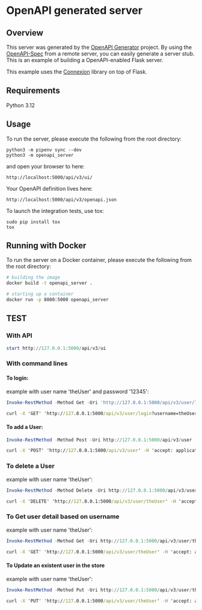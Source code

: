# OpenAPI generated server

## Overview
This server was generated by the [OpenAPI Generator](https://openapi-generator.tech) project. By using the
[OpenAPI-Spec](https://openapis.org) from a remote server, you can easily generate a server stub.  This
is an example of building a OpenAPI-enabled Flask server.

This example uses the [Connexion](https://github.com/zalando/connexion) library on top of Flask.

## Requirements
Python 3.12

## Usage
To run the server, please execute the following from the root directory:

```
python3 -m pipenv sync --dev
python3 -m openapi_server
```

and open your browser to here:

```
http://localhost:5000/api/v3/ui/
```

Your OpenAPI definition lives here:

```
http://localhost:5000/api/v3/openapi.json
```

To launch the integration tests, use tox:
```
sudo pip install tox
tox
```

## Running with Docker

To run the server on a Docker container, please execute the following from the root directory:

```bash
# building the image
docker build -t openapi_server .

# starting up a container
docker run -p 8080:5000 openapi_server
```

## TEST

### With API

```PowerShell
start http://127.0.0.1:5000/api/v3/ui
```

### With command lines

#### To login:

example with user name 'theUser' and password '12345':  

```PowerShell
Invoke-RestMethod -Method Get -Uri 'http://127.0.0.1:5000/api/v3/user/login?username=theUser&password=12345' -Headers @{Authorization = "Basic $base64AuthInfo" } -Credential $credential -ContentType 'application/json'
```

```cmd
curl -X 'GET' 'http://127.0.0.1:5000/api/v3/user/login?username=theUser&password=12345' -H 'accept: application/json'
```

#### To add a User:

```PowerShell
Invoke-RestMethod -Method Post -Uri http://127.0.0.1:5000/api/v3/user -Headers @{Authorization = "Basic $base64AuthInfo" } -Credential $credential -ContentType 'application/json'  -Body '{"email": "john@email.com","firstName": "John","id": 10,"lastName": "James","password": "12345","phone": "12345","userStatus": 1,"username": "theUser"}'
```

```cmd
curl -X 'POST' 'http://127.0.0.1:5000/api/v3/user' -H 'accept: application/json' -H 'Content-Type: application/json' -d '{"email": "john@email.com","firstName": "John","id": 10,"lastName": "James","password": "12345","phone": "12345","userStatus": 1,"username": "theUser"}'
```

### To delete a User

example with user name 'theUser':  

```PowerShell
Invoke-RestMethod -Method Delete -Uri http://127.0.0.1:5000/api/v3/user/theUser -Headers @{Authorization = "Basic $base64AuthInfo" } -Credential $credential -ContentType 'application/json'
```

```cmd
curl -X 'DELETE' 'http://127.0.0.1:5000/api/v3/user/theUser' -H 'accept: application/json' -H 'Content-Type: application/json'
```

### To Get user detail based on username

example with user name 'theUser':  

```PowerShell
Invoke-RestMethod -Method Get -Uri http://127.0.0.1:5000/api/v3/user/theUser -Headers @{Authorization = "Basic $base64AuthInfo" } -Credential $credential -ContentType 'application/json'
```

```cmd
curl -X 'GET' 'http://127.0.0.1:5000/api/v3/user/theUser' -H 'accept: application/json' -H 'Content-Type: application/json'
```

#### To Update an existent user in the store

example with user name 'theUser':  

```PowerShell
Invoke-RestMethod -Method Put -Uri http://127.0.0.1:5000/api/v3/user/theUser -Headers @{Authorization = "Basic $base64AuthInfo" } -Credential $credential -ContentType 'application/json'  -Body '{"email": "john@email.com","firstName": "John","id": 10,"lastName": "James","password": "12345","phone": "12345","userStatus": 1,"username": "theNewUser"}'
```

```cmd
curl -X 'PUT' 'http://127.0.0.1:5000/api/v3/user/theUser' -H 'accept: application/json' -H 'Content-Type: application/json' -d '{"email": "john@email.com","firstName": "John","id": 10,"lastName": "James","password": "12345","phone": "12345","userStatus": 1,"username": "theNewUser"}'
```